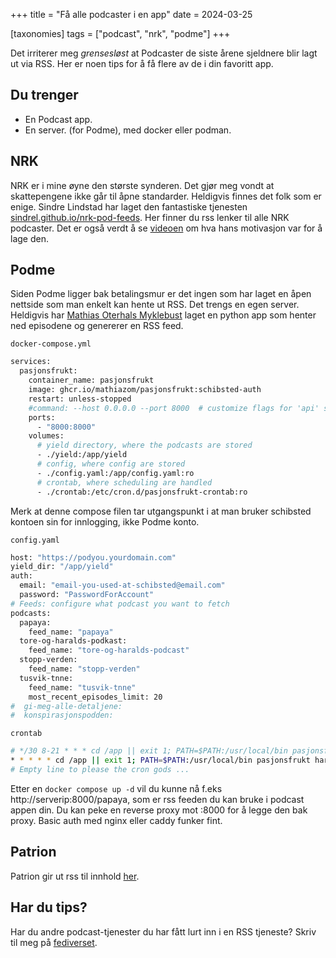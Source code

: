 +++
title = "Få alle podcaster i en app"
date = 2024-03-25

[taxonomies]
tags = ["podcast", "nrk", "podme"]
+++

Det irriterer meg _grensesløst_ at Podcaster de siste årene sjeldnere blir lagt ut via RSS. Her er noen tips for å få flere av de i din favoritt app.

<!-- more -->

## Du trenger

* En Podcast app.
* En server. (for Podme), med docker eller podman.

## NRK

NRK er i mine øyne den største synderen. Det gjør meg vondt at skattepengene ikke går til åpne standarder. Heldigvis finnes det folk som er enige. Sindre Lindstad har laget den fantastiske tjenesten [sindrel.github.io/nrk-pod-feeds](https://sindrel.github.io/nrk-pod-feeds/). Her finner du rss lenker til alle NRK podcaster. Det er også verdt å se [videoen](https://vimeo.com/861697003) om hva hans motivasjon var for å lage den.

## Podme

Siden Podme ligger bak betalingsmur er det ingen som har laget en åpen nettside som man enkelt kan hente ut RSS. Det trengs en egen server. Heldigvis har [Mathias Oterhals Myklebust](https://oterbust.no/) laget en python app som henter ned episodene og genererer en RSS feed.

`docker-compose.yml`

```bash
services:
  pasjonsfrukt:
    container_name: pasjonsfrukt
    image: ghcr.io/mathiazom/pasjonsfrukt:schibsted-auth
    restart: unless-stopped
    #command: --host 0.0.0.0 --port 8000  # customize flags for 'api' startup command
    ports:
      - "8000:8000"
    volumes:
      # yield directory, where the podcasts are stored
      - ./yield:/app/yield
      # config, where config are stored
      - ./config.yaml:/app/config.yaml:ro
      # crontab, where scheduling are handled
      - ./crontab:/etc/cron.d/pasjonsfrukt-crontab:ro

```

Merk at denne compose filen tar utgangspunkt i at man bruker schibsted kontoen sin for innlogging, ikke Podme konto.

`config.yaml`

```bash
host: "https://podyou.yourdomain.com"
yield_dir: "/app/yield"
auth:
  email: "email-you-used-at-schibsted@email.com"
  password: "PasswordForAccount"
# Feeds: configure what podcast you want to fetch
podcasts:
  papaya:
    feed_name: "papaya"
  tore-og-haralds-podkast:
    feed_name: "tore-og-haralds-podcast"
  stopp-verden:
    feed_name: "stopp-verden"
  tusvik-tnne:
    feed_name: "tusvik-tnne"
    most_recent_episodes_limit: 20
#  gi-meg-alle-detaljene:
#  konspirasjonspodden:
```

`crontab`

```bash
# */30 8-21 * * * cd /app || exit 1; PATH=$PATH:/usr/local/bin pasjonsfrukt harvest >> /var/log/pasjonsfrukt.log 2>&1
* * * * * cd /app || exit 1; PATH=$PATH:/usr/local/bin pasjonsfrukt harvest >> /var/log/pasjonsfrukt.log 2>&1
# Empty line to please the cron gods ...
```

Etter en `docker compose up -d` vil du kunne nå f.eks http://serverip:8000/papaya, som er rss feeden du kan bruke i podcast appen din. Du kan peke en reverse proxy mot <ip>:8000 for å legge den bak proxy. Basic auth med nginx eller caddy funker fint.

## Patrion

Patrion gir ut rss til innhold [her](https://support.patreon.com/hc/en-us/articles/212055866-Subscribe-to-your-Audio-RSS-link-on-the-Patreon-app).

## Har du tips?

Har du andre podcast-tjenester du har fått lurt inn i en RSS tjeneste? Skriv til meg på [fediverset](https://mastodon.fyksen.me/@fredrik).
